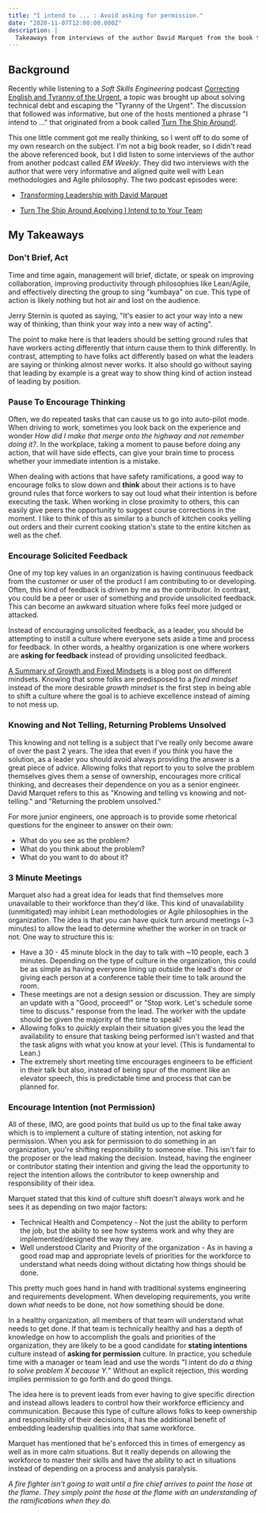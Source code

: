 ```yaml
---
title: "I intend to ... : Avoid asking for permission."
date: "2020-11-07T12:00:00.000Z"
description: |
  Takeaways from interviews of the author David Marquet from the book titled Turn The Ship Around! and the phrase "I intend to ...".
---
```


## Background

Recently while listening to a _Soft Skills Engineering_ podcast [Correcting English and Tyranny of the Urgent](https://open.spotify.com/episode/7ByEtUGl9Hp4L7ljdfzoAH?si=oH8CYN-bTQuqbu7psdN7AA), a topic was brought up about solving technical debt and escaping the "Tyranny of the Urgent". The discussion that followed was informative, but one of the hosts mentioned a phrase "I intend to ..." that originated from a book called [Turn The Ship Around!](https://www.davidmarquet.com/turn-the-ship-around-a-true-story-of-turning-followers-into-leaders-by-david-marquet/).

This one little comment got me really thinking, so I went off to do some of my own research on the subject. I'm not a big book reader, so I didn't read the above referenced book, but I did listen to some interviews of the author from another podcast called _EM Weekly_. They did two interviews with the author that were very informative and aligned quite well with Lean methodologies and Agile philosophy. The two podcast episodes were:

- [Transforming Leadership with David Marquet](https://open.spotify.com/episode/60nDO33UfUsXKyA1yaOx7D?si=CuwX_HwXQWuW-1QfEp8n9Q)

- [Turn The Ship Around Applying I Intend to to Your Team](https://open.spotify.com/episode/5uJRsxmui7arjXri9o0S2x?si=x-JJAOiLRyW6TRH15VmaGA)

## My Takeaways

### Don't Brief, Act

Time and time again, management will brief, dictate, or speak on improving collaboration, improving productivity through philosophies like Lean/Agile, and effectively directing the group to sing "kumbaya" on cue. This type of action is likely nothing but hot air and lost on the audience.

Jerry Sternin is quoted as saying, "It's easier to act your way into a new way of thinking, than think your way into a new way of acting".

The point to make here is that leaders should be setting ground rules that have workers acting differently that inturn cause them to think differently. In contrast, attempting to have folks act differently based on what the leaders are saying or thinking almost never works. It also should go without saying that leading by example is a great way to show thing kind of action instead of leading by position.

### Pause To Encourage Thinking

Often, we do repeated tasks that can cause us to go into auto-pilot mode. When driving to work, sometimes you look back on the experience and wonder _How did I make that merge onto the highway and not remember doing it?_. In the workplace, taking a moment to pause before doing any action, that will have side effects, can give your brain time to process whether your immediate intention is a mistake.

When dealing with actions that have safety ramifications, a good way to encourage folks to slow down and **think** about their actions is to have ground rules that force workers to say out loud what their intention is before executing the task. When working in close proximity to others, this can easily give peers the opportunity to suggest course corrections in the moment. I like to think of this as similar to a bunch of kitchen cooks yelling out orders and their current cooking station's state to the entire kitchen as well as the chef.

### Encourage **Solicited** Feedback

One of my top key values in an organization is having continuous feedback from the customer or user of the product I am contributing to or developing. Often, this kind of feedback is driven by me as the contributor. In contrast, you could be a peer or user of something and provide unsolicited feedback. This can become an awkward situation where folks feel more judged or attacked.

Instead of encouraging unsolicited feedback, as a leader, you should be attempting to instill a culture where everyone sets aside a time and process for feedback. In other words, a healthy organization is one where workers are **asking for feedback** instead of providing unsolicited feedback.

[A Summary of Growth and Fixed Mindsets](https://fs.blog/2015/03/carol-dweck-mindset/) is a blog post on different mindsets. Knowing that some folks are predisposed to a _fixed mindset_ instead of the more desirable _growth mindset_ is the first step in being able to shift a culture where the goal is to achieve excellence instead of aiming to not mess up.

### Knowing and Not Telling, Returning Problems Unsolved

This knowing and not telling is a subject that I've really only become aware of over the past 2 years. The idea that even if you think you have the solution, as a leader you should avoid always providing the answer is a great piece of advice. Allowing folks that report to you to solve the problem themselves gives them a sense of ownership, encourages more critical thinking, and decreases their dependence on you as a senior engineer. David Marquet refers to this as "Knowing and telling vs knowing and not-telling." and "Returning the problem unsolved."

For more junior engineers, one approach is to provide some rhetorical questions for the engineer to answer on their own:

- What do you see as the problem?
- What do you think about the problem?
- What do you want to do about it?

### 3 Minute Meetings

Marquet also had a great idea for leads that find themselves more unavailable to their workforce than they'd like. This kind of unavailability (unmitigated) may inhibit Lean methodologies or Agile philosophies in the organization. The idea is that you can have quick turn around meetings (~3 minutes) to allow the lead to determine whether the worker in on track or not. One way to structure this is:

- Have a 30 - 45 minute block in the day to talk with ~10 people, each 3 minutes. Depending on the type of culture in the organization, this could be as simple as having everyone lining up outside the lead's door or giving each person at a conference table their time to talk around the room.
- These meetings are not a design session or discussion. They are simply an update with a "Good, proceed!" or "Stop work. Let's schedule some time to discuss." response from the lead. The worker with the update should be given the majority of the time to speak!
- Allowing folks to _quickly_ explain their situation gives you the lead the availability to ensure that tasking being performed isn't wasted and that the task aligns with what you know at your level. (This is fundamental to Lean.)
- The extremely short meeting time encourages engineers to be efficient in their talk but also, instead of being spur of the moment like an elevator speech, this is predictable time and process that can be planned for.

### Encourage Intention (not Permission)

All of these, IMO, are good points that build us up to the final take away which is to implement a culture of stating intention, not asking for permission. When you ask for permission to do something in an organization, you're shifting responsibility to someone else. This isn't fair to the proposer or the lead making the decision. Instead, having the engineer or contributor stating their intention and giving the lead the opportunity to reject the intention allows the contributor to keep ownership and responsibility of their idea.

Marquet stated that this kind of culture shift doesn't always work and he sees it as depending on two major factors:

- Technical Health and Competency - Not the just the ability to perform the job, but the ability to see how systems work and why they are implemented/designed the way they are.
- Well understood Clarity and Priority of the organization - As in having a good road map and appropriate levels of priorities for the workforce to understand what needs doing without dictating how things should be done.

This pretty much goes hand in hand with traditional systems engineering and requirements development. When developing requirements, you write down _what_ needs to be done, not _how_ something should be done.

In a healthy organization, all members of that team will understand what needs to get done. If that team is technically healthy and has a depth of knowledge on how to accomplish the goals and priorities of the organization, they are likely to be a good candidate for **stating intentions** culture instead of **asking for permission** culture. In practice, you schedule time with a manager or team lead and use the words "I intent do _do a thing to solve problem X because Y._" Without an explicit rejection, this wording implies permission to go forth and do good things.

The idea here is to prevent leads from ever having to give specific direction and instead allows leaders to control how their workforce efficiency and communication. Because this type of culture allows folks to keep ownership and responsibility of their decisions, it has the additional benefit of embedding leadership qualities into that same workforce.

Marquet has mentioned that he's enforced this in times of emergency as well as in more calm situations. But it really depends on allowing the workforce to master their skills and have the ability to act in situations instead of depending on a process and analysis paralysis.

_A fire fighter isn't going to wait until a fire chief arrives to point the hose at the flame. They simply point the hose at the flame with an understanding of the ramifications when they do._

